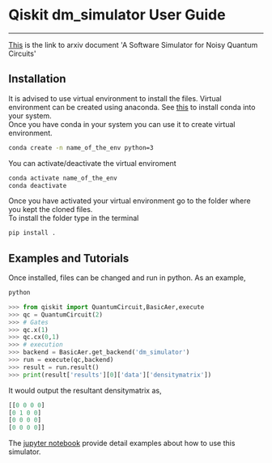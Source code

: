 # Qiskit dm_simulator User Guide
***
[This](https://arxiv.org/abs/1908.05154) is the link to arxiv document 'A Software Simulator for Noisy Quantum Circuits'
## Installation
It is advised to use virtual environment to install the files. Virtual environment can be created using anaconda. See [this](https://docs.conda.io/projects/conda/en/latest/user-guide/install/linux.html) to install conda into your system.  
Once you have conda in your system you can use it to create virtual environment.
```bash
conda create -n name_of_the_env python=3
```
You can activate/deactivate the virtual enviroment
```bash
conda activate name_of_the_env
conda deactivate
```
Once you have activated your virtual environment go to the folder where you kept the cloned files.  
To install the folder type in the terminal
```bash
pip install .
```
## Examples and Tutorials
Once installed, files can be changed and run in python. As an example,
```bash
python
```
```python
>>> from qiskit import QuantumCircuit,BasicAer,execute
>>> qc = QuantumCircuit(2)
>>> # Gates
>>> qc.x(1)
>>> qc.cx(0,1)
>>> # execution
>>> backend = BasicAer.get_backend('dm_simulator')
>>> run = execute(qc,backend)
>>> result = run.result()
>>> print(result['results'][0]['data']['densitymatrix'])
```
It would output the resultant densitymatrix as,
```python
[[0 0 0 0]
[0 1 0 0]
[0 0 0 0]
[0 0 0 0]]
```
The [jupyter notebook](dm_simulator_user_guide/user_guide.ipynb) provide detail examples about how to use this simulator.
